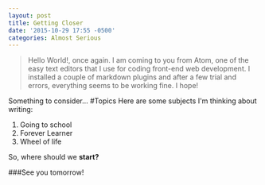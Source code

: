 ```yaml
---
layout: post
title: Getting Closer
date: '2015-10-29 17:55 -0500'
categories: Almost Serious
---
```


>Hello World!, once again. I am coming to you from Atom, one of the easy text editors that I use for coding front-end web development. I installed a couple of markdown plugins and after a few trial and errors, everything seems to be working fine. I hope!

Something to consider...
#Topics
Here are some subjects I'm thinking about writing:

1. Going to school
2. Forever Learner
3. Wheel of life

So, where should we **start?**

###See you tomorrow!
